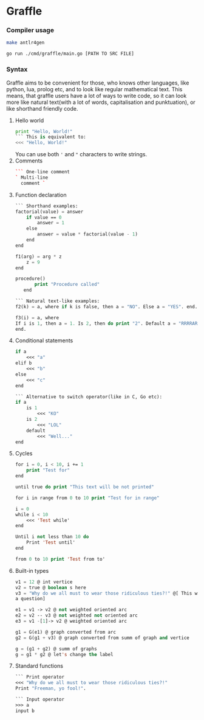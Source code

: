 # Graffle

### Compiler usage
```bash
make antlr4gen

go run ./cmd/graffle/main.go [PATH TO SRC FILE]
```

### Syntax
Graffle aims to be convenient for those, who knows other languages,
like python, lua, prolog etc, and to look like regular mathematical text.
This means, that graffle users have a lot of ways to write code,
so it can look more like natural text(with a lot of words,
capitalisation and punktuation), or like shorthand friendly code.

1. Hello world
    ```python
    print "Hello, World!"
    ``` This is equivalent to:
    <<< "Hello, World!"
    ```
   You can use both `'` and `"` characters to write strings.
1. Comments
    ```c++
    ``` One-line comment
    ` Multi-line
      comment `
    ```
1. Function declaration
    ```lisp
    ``` Shorthand examples:
    factorial(value) = answer
        if value == 0
            answer = 1
        else
            answer = value * factorial(value - 1)
        end
    end

    f1(arg) = arg * z
        z = 9
    end
   
    procedure()
           print "Procedure called"
       end

    ``` Natural text-like examples:
    f2(k) = a, where if k is false, then a = "NO". Else a = "YES". end. end.

    f3(i) = a, where
    If i is 1, then a = 1. Is 2, then do print "2". Default a = "RRRRARRRR!". end.
    end.
    ```
1. Conditional statements
    ```lisp
    if a
        <<< "a"
    elif b
        <<< "b"
    else
        <<< "c"
    end

    ``` Alternative to switch operator(like in C, Go etc):
    if a
        is 1
            <<< "KO"
        is 2
            <<< "LOL"
        default
            <<< "Well..."
    end
    ```
1. Cycles
    ```lisp
    for i = 0, i < 10, i += 1
        print "Test for"
    end

    until true do print "This text will be not printed"

    for i in range from 0 to 10 print "Test for in range"

    i = 0
    while i < 10
        <<< 'Test while'
    end

    Until i not less than 10 do
        Print 'Test until'
    end

    from 0 to 10 print 'Test from to'
    ```
1. Built-in types
    ```lisp
    v1 = 12 @ int vertice
    v2 = true @ boolean s here
    v3 = "Why do we all must to wear those ridiculous ties?!" @[ This was
    a question]

    e1 = v1 -> v2 @ not weighted oriented arc
    e2 = v2 -- v3 @ not weighted not oriented arc
    e3 = v1 -[1]-> v2 @ weighted oriented arc

    g1 = G(e1) @ graph converted from arc
    g2 = G(g1 + v3) @ graph converted from summ of graph and vertice

    g = (g1 + g2) @ summ of graphs
    g = g1 * g2 @ let's change the label
    ```
1. Standard functions
    ```lisp
    ``` Print operator
    <<< "Why do we all must to wear those ridiculous ties?!"
    Print "Freeman, yo fool!".

    ``` Input operator
    >>> a
    input b
    ```
